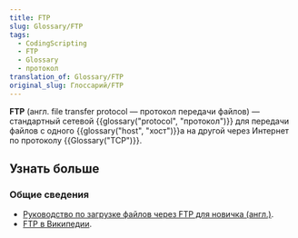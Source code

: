 ```yaml
---
title: FTP
slug: Glossary/FTP
tags:
  - CodingScripting
  - FTP
  - Glossary
  - протокол
translation_of: Glossary/FTP
original_slug: Глоссарий/FTP
---
```


**FTP** (англ. file transfer protocol — протокол передачи файлов) — стандартный сетевой {{glossary("protocol", "протокол")}} для передачи файлов с одного {{glossary("host", "хост")}}а на другой через Интернет по протоколу {{Glossary("TCP")}}.

## Узнать больше

### Общие сведения

- [Руководство по загрузке файлов через FTP для новичка (англ.)](/en-US/Learn/Upload_files_to_a_web_server).
- [FTP в Википедии](http://ru.wikipedia.org/wiki/FTP).
